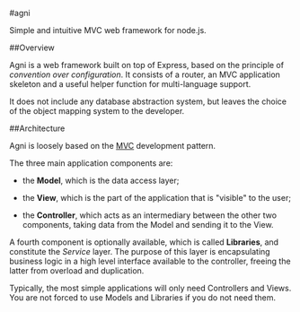 #agni

Simple and intuitive MVC web framework for node.js.

##Overview

Agni is a web framework built on top of Express, based on the principle
of _convention over configuration_.
It consists of a router, an MVC application skeleton and a useful helper function
for multi-language support.

It does not include any database abstraction system, but leaves the choice of the
object mapping system to the developer.

##Architecture

Agni is loosely based on the [MVC](http://en.wikipedia.org/wiki/Model%E2%80%93view%E2%80%93controller)
development pattern.

The three main application components are:

- the **Model**, which is the data access layer;

- the **View**, which is the part of the application that is "visible" to the user;

- the **Controller**, which acts as an intermediary between the other two components,
taking data from the Model and sending it to the View.

A fourth component is optionally available, which is called **Libraries**, and constitute
the _Service_ layer.
The purpose of this layer is encapsulating business logic in a high level interface
available to the controller, freeing the latter from overload and duplication.

Typically, the most simple applications will only need Controllers and Views. You
are not forced to use Models and Libraries if you do not need them.

